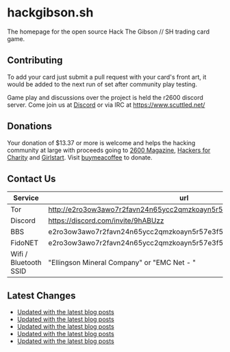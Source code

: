 # hackgibson.sh
The homepage for the open source Hack The Gibson // SH trading card game.


## Contributing

To add your card just submit a pull request with your card's front art, it would be added to the next run of set after community play testing.

Game play and discussions over the project is held the r2600 discord server. Come join us at [Discord](https://discord.com/invite/9hABUzz) or via IRC at https://www.scuttled.net/


## Donations

Your donation of $13.37 or more is welcome and helps the hacking community at large with proceeds going to [2600 Magazine](https://2600.com/), [Hackers for Charity](https://hackersforcharity.org) and [Girlstart](https://girlstart.org).  Visit [buymeacoffee](https://www.buymeacoffee.com/hackgibson.sh) to donate.


## Contact Us

Service | url
-|-
Tor | http://e2ro3ow3awo7r2favn24n65ycc2qmzkoayn5r57e3f56nvjwdcgg32ad.onion
Discord | https://discord.com/invite/9hABUzz
BBS | e2ro3ow3awo7r2favn24n65ycc2qmzkoayn5r57e3f56nvjwdcgg32ad.onion:23
FidoNET | e2ro3ow3awo7r2favn24n65ycc2qmzkoayn5r57e3f56nvjwdcgg32ad.onion:24554
Wifi / Bluetooth SSID | "Ellingson Mineral Company" or "EMC Net - <fidonet address>"

## Latest Changes
<!-- BLOG-POST-LIST:START -->
- [Updated with the latest blog posts](https://github.com/DFW2600/hackgibson.sh/commit/e18022b095bd73c2587c1d5ee3ebd8871afc9a8a)
- [Updated with the latest blog posts](https://github.com/DFW2600/hackgibson.sh/commit/bb4a81098a584b04ee152bce0142bdd5909b2bcb)
- [Updated with the latest blog posts](https://github.com/DFW2600/hackgibson.sh/commit/f743c720f117e4b44bcff0a70df22fc3c37af61a)
- [Updated with the latest blog posts](https://github.com/DFW2600/hackgibson.sh/commit/73481f44416e6a5548ed93faddf5d69e9ab0c27d)
- [Updated with the latest blog posts](https://github.com/DFW2600/hackgibson.sh/commit/9d65c840f23e14a19e869e67de89d99fb5e9b90d)
<!-- BLOG-POST-LIST:END -->
